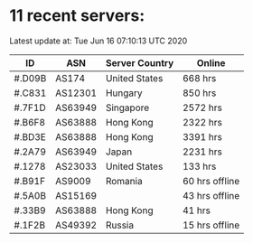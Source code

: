 # 11 recent servers:

Latest update at: Tue Jun 16 07:10:13 UTC 2020

| ID | ASN | Server Country | Online |
| -- | --- | -------------- | ------ |
| #.D09B | AS174 | United States | 668 hrs |
| #.C831 | AS12301 | Hungary | 850 hrs |
| #.7F1D | AS63949 | Singapore | 2572 hrs |
| #.B6F8 | AS63888 | Hong Kong | 2322 hrs |
| #.BD3E | AS63888 | Hong Kong | 3391 hrs |
| #.2A79 | AS63949 | Japan | 2231 hrs |
| #.1278 | AS23033 | United States | 133 hrs |
| #.B91F | AS9009 | Romania | 60 hrs offline |
| #.5A0B | AS15169 |  | 43 hrs offline |
| #.33B9 | AS63888 | Hong Kong | 41 hrs |
| #.1F2B | AS49392 | Russia | 15 hrs offline |

